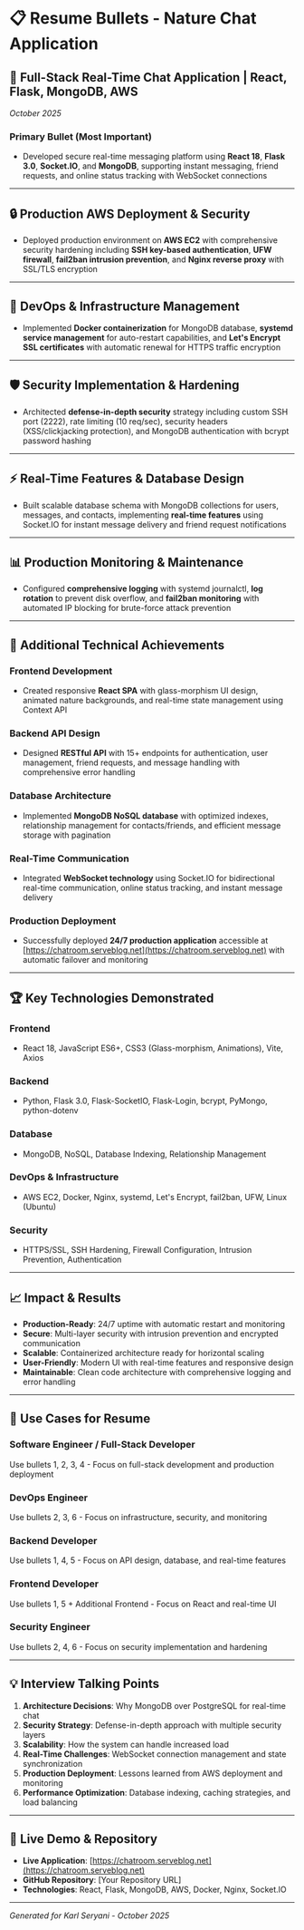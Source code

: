 # 📋 Resume Bullets - Nature Chat Application

## 🚀 **Full-Stack Real-Time Chat Application | React, Flask, MongoDB, AWS**
*October 2025*

### **Primary Bullet (Most Important)**
- Developed secure real-time messaging platform using **React 18**, **Flask 3.0**, **Socket.IO**, and **MongoDB**, supporting instant messaging, friend requests, and online status tracking with WebSocket connections

---

## 🔒 **Production AWS Deployment & Security**
- Deployed production environment on **AWS EC2** with comprehensive security hardening including **SSH key-based authentication**, **UFW firewall**, **fail2ban intrusion prevention**, and **Nginx reverse proxy** with SSL/TLS encryption

---

## 🐳 **DevOps & Infrastructure Management**
- Implemented **Docker containerization** for MongoDB database, **systemd service management** for auto-restart capabilities, and **Let's Encrypt SSL certificates** with automatic renewal for HTTPS traffic encryption

---

## 🛡️ **Security Implementation & Hardening**
- Architected **defense-in-depth security** strategy including custom SSH port (2222), rate limiting (10 req/sec), security headers (XSS/clickjacking protection), and MongoDB authentication with bcrypt password hashing

---

## ⚡ **Real-Time Features & Database Design**
- Built scalable database schema with MongoDB collections for users, messages, and contacts, implementing **real-time features** using Socket.IO for instant message delivery and friend request notifications

---

## 📊 **Production Monitoring & Maintenance**
- Configured **comprehensive logging** with systemd journalctl, **log rotation** to prevent disk overflow, and **fail2ban monitoring** with automated IP blocking for brute-force attack prevention

---

## 🎨 **Additional Technical Achievements**

### **Frontend Development**
- Created responsive **React SPA** with glass-morphism UI design, animated nature backgrounds, and real-time state management using Context API

### **Backend API Design**
- Designed **RESTful API** with 15+ endpoints for authentication, user management, friend requests, and message handling with comprehensive error handling

### **Database Architecture**
- Implemented **MongoDB NoSQL database** with optimized indexes, relationship management for contacts/friends, and efficient message storage with pagination

### **Real-Time Communication**
- Integrated **WebSocket technology** using Socket.IO for bidirectional real-time communication, online status tracking, and instant message delivery

### **Production Deployment**
- Successfully deployed **24/7 production application** accessible at [https://chatroom.serveblog.net](https://chatroom.serveblog.net) with automatic failover and monitoring

---

## 🏆 **Key Technologies Demonstrated**

### **Frontend**
- React 18, JavaScript ES6+, CSS3 (Glass-morphism, Animations), Vite, Axios

### **Backend**
- Python, Flask 3.0, Flask-SocketIO, Flask-Login, bcrypt, PyMongo, python-dotenv

### **Database**
- MongoDB, NoSQL, Database Indexing, Relationship Management

### **DevOps & Infrastructure**
- AWS EC2, Docker, Nginx, systemd, Let's Encrypt, fail2ban, UFW, Linux (Ubuntu)

### **Security**
- HTTPS/SSL, SSH Hardening, Firewall Configuration, Intrusion Prevention, Authentication

---

## 📈 **Impact & Results**
- **Production-Ready**: 24/7 uptime with automatic restart and monitoring
- **Secure**: Multi-layer security with intrusion prevention and encrypted communication
- **Scalable**: Containerized architecture ready for horizontal scaling
- **User-Friendly**: Modern UI with real-time features and responsive design
- **Maintainable**: Clean code architecture with comprehensive logging and error handling

---

## 🎯 **Use Cases for Resume**

### **Software Engineer / Full-Stack Developer**
Use bullets 1, 2, 3, 4 - Focus on full-stack development and production deployment

### **DevOps Engineer**
Use bullets 2, 3, 6 - Focus on infrastructure, security, and monitoring

### **Backend Developer**
Use bullets 1, 4, 5 - Focus on API design, database, and real-time features

### **Frontend Developer**
Use bullets 1, 5 + Additional Frontend - Focus on React and real-time UI

### **Security Engineer**
Use bullets 2, 4, 6 - Focus on security implementation and hardening

---

## 💡 **Interview Talking Points**

1. **Architecture Decisions**: Why MongoDB over PostgreSQL for real-time chat
2. **Security Strategy**: Defense-in-depth approach with multiple security layers
3. **Scalability**: How the system can handle increased load
4. **Real-Time Challenges**: WebSocket connection management and state synchronization
5. **Production Deployment**: Lessons learned from AWS deployment and monitoring
6. **Performance Optimization**: Database indexing, caching strategies, and load balancing

---

## 🔗 **Live Demo & Repository**
- **Live Application**: [https://chatroom.serveblog.net](https://chatroom.serveblog.net)
- **GitHub Repository**: [Your Repository URL]
- **Technologies**: React, Flask, MongoDB, AWS, Docker, Nginx, Socket.IO

---

*Generated for Karl Seryani - October 2025*